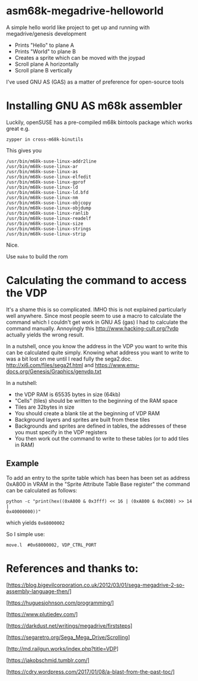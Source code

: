 # asm68k-megadrive-helloworld
A simple hello world like project to get up and running with megadrive/genesis
development

* Prints "Hello" to plane A
* Prints "World" to plane B
* Creates a sprite which can be moved with the joypad
* Scroll plane A horizontally
* Scroll plane B vertically

I've used GNU AS (GAS) as a matter of preference for open-source tools

# Installing GNU AS m68k assembler 
Luckily, openSUSE has a pre-compiled m68k bintools package which works great
e.g. 

```zypper in cross-m68k-binutils```

This gives you

```
/usr/bin/m68k-suse-linux-addr2line
/usr/bin/m68k-suse-linux-ar
/usr/bin/m68k-suse-linux-as
/usr/bin/m68k-suse-linux-elfedit
/usr/bin/m68k-suse-linux-gprof
/usr/bin/m68k-suse-linux-ld
/usr/bin/m68k-suse-linux-ld.bfd
/usr/bin/m68k-suse-linux-nm
/usr/bin/m68k-suse-linux-objcopy
/usr/bin/m68k-suse-linux-objdump
/usr/bin/m68k-suse-linux-ranlib
/usr/bin/m68k-suse-linux-readelf
/usr/bin/m68k-suse-linux-size
/usr/bin/m68k-suse-linux-strings
/usr/bin/m68k-suse-linux-strip
```
Nice.

Use ```make``` to build the rom

# Calculating the command to access the VDP
It's a shame this is so complicated.  IMHO this is not explained particularly
well anywhere.  Since most people seem to use a macro to calculate the command
which I couldn't get work in GNU AS (gas) I had to calculate the command
manually.  Annoyingly this http://www.hacking-cult.org/?vdp actually yields the
wrong result.

In a nutshell, once you know the address in the VDP you want to write this can
be calculated quite simply.  Knowing what address you want to write to was a bit
lost on me until I read fully the sega2.doc. http://xi6.com/files/sega2f.html
and https://www.emu-docs.org/Genesis/Graphics/genvdp.txt

In a nutshell: 
* the VDP RAM is 65535 bytes in size (64kb)
* "Cells" (tiles) should be written to the beginning of the RAM space 
* Tiles are 32bytes in size
* You should create a blank tile at the beginning of VDP RAM 
* Background layers and sprites are built from these tiles
* Backgrounds and sprites are defined in tables, the addresses of these you must
specify in the VDP registers 
* You then work out the command to write to these tables (or to add tiles in RAM)

## Example
To add an entry to the sprite table which has been has been set as address
0xA800 in VRAM in the "Sprite Attribute Table Base register" the command can be calculated as
follows:

```
python -c "print(hex((0xA800 & 0x3fff) << 16 | (0xA800 & 0xC000) >> 14 |
0x40000000))"
```

which yields ```0x68000002```

So I simple use:
``` 
move.l  #0x68000002, VDP_CTRL_PORT
```

# References and thanks to:
[https://blog.bigevilcorporation.co.uk/2012/03/01/sega-megadrive-2-so-assembly-language-then/]

[https://huguesjohnson.com/programming/]

[https://www.plutiedev.com/]

[https://darkdust.net/writings/megadrive/firststeps]

[https://segaretro.org/Sega_Mega_Drive/Scrolling]

[http://md.railgun.works/index.php?title=VDP]

[https://jakobschmid.tumblr.com/]

[https://cdry.wordpress.com/2017/01/08/a-blast-from-the-past-toc/]
